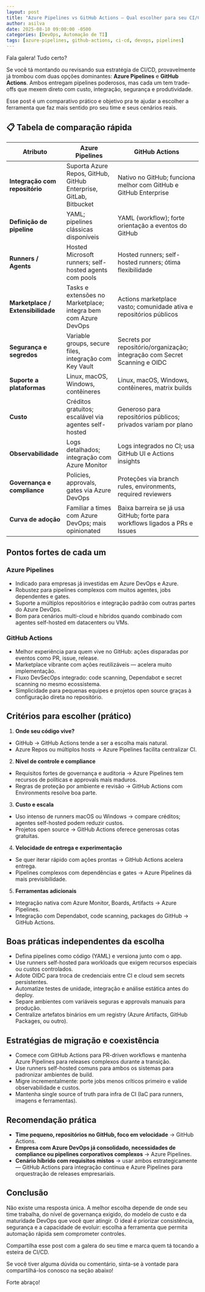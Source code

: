 ```yaml
---
layout: post
title: "Azure Pipelines vs GitHub Actions — Qual escolher para seu CI/CD"
author: asilva
date: 2025-08-10 09:00:00 -0500
categories: [DevOps, Automação de TI]
tags: [azure-pipelines, github-actions, ci-cd, devops, pipelines]
---
```


Fala galera! Tudo certo?

Se você tá montando ou revisando sua estratégia de CI/CD, provavelmente já trombou com duas opções dominantes: **Azure Pipelines** e **GitHub Actions**. Ambos entregam pipelines poderosos, mas cada um tem trade-offs que mexem direto com custo, integração, segurança e produtividade.

Esse post é um comparativo prático e objetivo pra te ajudar a escolher a ferramenta que faz mais sentido pro seu time e seus cenários reais.

## 📋 Tabela de comparação rápida

| Atributo                          | Azure Pipelines                                                   | GitHub Actions                                                              |
|-----------------------------------|-------------------------------------------------------------------|-----------------------------------------------------------------------------|
| **Integração com repositório**    | Suporta Azure Repos, GitHub, GitHub Enterprise, GitLab, Bitbucket | Nativo no GitHub; funciona melhor com GitHub e GitHub Enterprise            |
| **Definição de pipeline**          | YAML; pipelines clássicas disponíveis                             | YAML (workflow); forte orientação a eventos do GitHub                        |
| **Runners / Agents**              | Hosted Microsoft runners; self-hosted agents com pools            | Hosted runners; self-hosted runners; ótima flexibilidade                     |
| **Marketplace / Extensibilidade** | Tasks e extensões no Marketplace; integra bem com Azure DevOps    | Actions marketplace vasto; comunidade ativa e repositórios públicos         |
| **Segurança e segredos**          | Variable groups, secure files, integração com Key Vault            | Secrets por repositório/organização; integração com Secret Scanning e OIDC  |
| **Suporte a plataformas**         | Linux, macOS, Windows, contêineres                                | Linux, macOS, Windows, contêineres, matrix builds                           |
| **Custo**                         | Créditos gratuitos; escalável via agentes self-hosted             | Generoso para repositórios públicos; privados variam por plano              |
| **Observabilidade**               | Logs detalhados; integração com Azure Monitor                     | Logs integrados no CI; usa GitHub UI e Actions insights                     |
| **Governança e compliance**       | Policies, approvals, gates via Azure DevOps                       | Proteções via branch rules, environments, required reviewers                |
| **Curva de adoção**               | Familiar a times com Azure DevOps; mais opinionated               | Baixa barreira se já usa GitHub; forte para workflows ligados a PRs e Issues |

## **Pontos fortes de cada um**

### **Azure Pipelines**

- Indicado para empresas já investidas em Azure DevOps e Azure.  
- Robustez para pipelines complexos com muitos agentes, jobs dependentes e gates.  
- Suporte a múltiplos repositórios e integração padrão com outras partes do Azure DevOps.  
- Bom para cenários multi-cloud e híbridos quando combinado com agentes self-hosted em datacenters ou VMs.  

### **GitHub Actions**

- Melhor experiência para quem vive no GitHub: ações disparadas por eventos como PR, issue, release.  
- Marketplace vibrante com ações reutilizáveis — acelera muito implementação.  
- Fluxo DevSecOps integrado: code scanning, Dependabot e secret scanning no mesmo ecossistema.  
- Simplicidade para pequenas equipes e projetos open source graças à configuração direta no repositório.  

## **Critérios para escolher (prático)**

1. **Onde seu código vive?**  

- GitHub → GitHub Actions tende a ser a escolha mais natural.  
- Azure Repos ou múltiplos hosts → Azure Pipelines facilita centralizar CI.  

2. **Nível de controle e compliance** 

- Requisitos fortes de governança e auditoria → Azure Pipelines tem recursos de políticas e approvals mais maduros.  
- Regras de proteção por ambiente e revisão → GitHub Actions com Environments resolve boa parte.  

3. **Custo e escala**  

- Uso intenso de runners macOS ou Windows → compare créditos; agentes self-hosted podem reduzir custos.  
- Projetos open source → GitHub Actions oferece generosas cotas gratuitas.  

4. **Velocidade de entrega e experimentação**  

- Se quer iterar rápido com ações prontas → GitHub Actions acelera entrega.  
- Pipelines complexos com dependências e gates → Azure Pipelines dá mais previsibilidade.  

5. **Ferramentas adicionais**  

- Integração nativa com Azure Monitor, Boards, Artifacts → Azure Pipelines.  
- Integração com Dependabot, code scanning, packages do GitHub → GitHub Actions.  

## **Boas práticas independentes da escolha**

- Defina pipelines como código (YAML) e versiona junto com o app.  
- Use runners self-hosted para workloads que exigem recursos especiais ou custos controlados.  
- Adote OIDC para troca de credenciais entre CI e cloud sem secrets persistentes.  
- Automatize testes de unidade, integração e análise estática antes do deploy.  
- Separe ambientes com variáveis seguras e approvals manuais para produção.  
- Centralize artefatos binários em um registry (Azure Artifacts, GitHub Packages, ou outro).  

## **Estratégias de migração e coexistência**

- Comece com GitHub Actions para PR-driven workflows e mantenha Azure Pipelines para releases complexos durante a transição.  
- Use runners self-hosted comuns para ambos os sistemas para padronizar ambientes de build.  
- Migre incrementalmente: porte jobs menos críticos primeiro e valide observabilidade e custos.  
- Mantenha single source of truth para infra de CI (IaC para runners, imagens e ferramentas).  

## **Recomendação prática**

- **Time pequeno, repositórios no GitHub, foco em velocidade** → GitHub Actions.  
- **Empresa com Azure DevOps já consolidado, necessidades de compliance ou pipelines corporativos complexos** → Azure Pipelines.  
- **Cenário híbrido com requisitos mistos** → usar ambos estrategicamente — GitHub Actions para integração contínua e Azure Pipelines para orquestração de releases empresariais.  

## **Conclusão**

Não existe uma resposta única. A melhor escolha depende de onde seu time trabalha, do nível de governança exigido, do modelo de custo e da maturidade DevOps que você quer atingir. O ideal é priorizar consistência, segurança e a capacidade de evoluir: escolha a ferramenta que permita automação rápida sem comprometer controles.

Compartilha esse post com a galera do seu time e marca quem tá tocando a esteira de CI/CD. 

Se você tiver alguma dúvida ou comentário, sinta-se à vontade para compartilhá-los conosco na seção abaixo!

Forte abraço!
